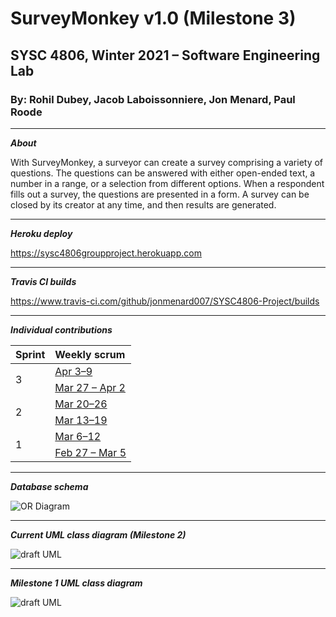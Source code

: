 # SurveyMonkey v1.0 (Milestone 3)
## SYSC 4806, Winter 2021 – Software Engineering Lab
### By: Rohil Dubey, Jacob Laboissonniere, Jon Menard, Paul Roode

---

***About***

With SurveyMonkey, a surveyor can create a survey comprising a variety of questions. The questions can be answered with either open-ended text, a number in a range, or a selection from different options. When a respondent fills out a survey, the questions are presented in a form. A survey can be closed by its creator at any time, and then results are generated.

---

***Heroku deploy***

https://sysc4806groupproject.herokuapp.com

---

***Travis CI builds***

https://www.travis-ci.com/github/jonmenard007/SYSC4806-Project/builds

---

***Individual contributions***

<table>
    <thead>
        <tr>
            <th align="left"> Sprint </th>
            <th align="left"> Weekly scrum </th>
        </tr>
    </thead>
    <tbody>
        <tr>
            <td rowspan="3"> 3 </td>
            <td> <a href="https://github.com/jonmenard007/SYSC4806-Project/issues/115"> Apr 3–9 </a> </td>
        </tr>
        <tr></tr>
        <tr>
            <td> <a href="https://github.com/jonmenard007/SYSC4806-Project/issues/92"> Mar 27 – Apr 2 </a> </td>
        </tr>
        <tr>
            <td rowspan="3"> 2 </td>
            <td> <a href="https://github.com/jonmenard007/SYSC4806-Project/issues/80"> Mar 20–26 </a> </td>
        </tr>
        <tr></tr>
        <tr>
            <td> <a href="https://github.com/jonmenard007/SYSC4806-Project/issues/40"> Mar 13–19 </a> </td>
        </tr>
        <tr>
            <td rowspan="3"> 1 </td>
            <td> <a href="https://github.com/jonmenard007/SYSC4806-Project/issues/23"> Mar 6–12 </a> </td>
        </tr>
        <tr></tr>
        <tr>
            <td> <a href="https://github.com/jonmenard007/SYSC4806-Project/issues/2"> Feb 27 – Mar 5 </a> </td>
        </tr>
    </tbody>
</table>

---

***Database schema***

![OR Diagram](https://github.com/jonmenard007/SYSC4806-Project/blob/main/OR_Diagram.png?raw=true)

---

***Current UML class diagram (Milestone 2)***

![draft UML](https://github.com/jonmenard007/SYSC4806-Project/blob/main/milestone2.png?raw=true)

---

***Milestone 1 UML class diagram***

![draft UML](https://github.com/jonmenard007/SYSC4806-Project/blob/Rohil/milestone1.png?raw=true)
